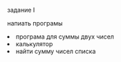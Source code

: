<hi>задание I</hi>
<p>напиать програмы </p>
<oi>
  <li>програма для суммы двух чисел</li>
  <li>калькулятор</li>
  <li>найти сумму чисел списка</li>
</oi>
